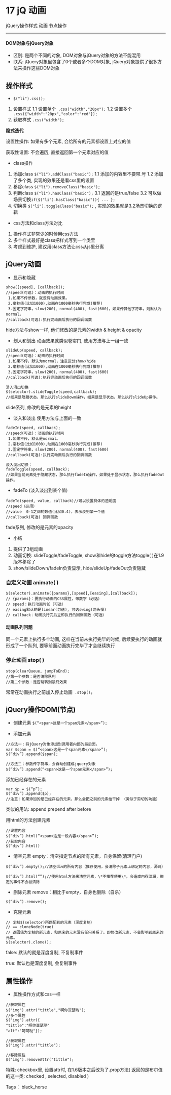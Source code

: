 # 17 jQ 动画

 jQuery操作样式 动画 节点操作
 
---

#### DOM对象与jQuery对象
- 区别: 是两个不同的对象, DOM对象与jQuery对象的方法不能混用
- 联系: jQuery对象里包含了0个或者多个DOM对象, jQuery对象提供了很多方法来操作这些DOM对象

## 操作样式

- `$("li").css();`

1. 设置样式
1.1 设置单个` .css("width","20px");`
1.2 设置多个` .css({"width":"20px","color":"red"});`
2. 获取样式
` .css("width"); `

**隐式迭代**

设置性操作: 如果有多个元素, 会给所有的元素都设置上对应的值

获取性设置: 不会遍历, 直接返回第一个元素对应的值

- class操作

1. 添加class `$("li").addClass("basic");`
1.1 添加的内容里不要带.号
1.2 添加了多个类, 实现的效果还是看css里的设置
2. 移除class `$("li").removeClass("basic");`
3. 判断class `$("li").hasClass("basic");`
3.1 返回的是true/false
3.2 可以做场景切换`if($("li").hasClass("basic")){ ... };`
4. 切换类 `$("li").toggleClass("basic");` , 实现的效果就是3.2场景切换的逻辑

- css方法和class方法对比
1. 操作样式非常少的时候用css方法
2. 多个样式最好是class把样式写到一个类里
3. 考虑到维护, 建议用class方法让css从js里分离

## jQuery动画

- 显示和隐藏
```
show([speed], [callback]);
//speed(可选)：动画的执行时间
 1.如果不传参数，就没有动画效果。
 2.毫秒值(比如1000),动画在1000毫秒执行完成(推荐)
 3.固定字符串，slow(200)、normal(400)、fast(600)，如果传其他字符串，则默认为normal。
//callback(可选):执行完动画后执行的回调函数

```
hide方法与show一样, 他们修改的是元素的width  & height & opacity

- 划入和划出
动画效果就类似卷帘门, 使用方法与上一组一致
```
slideUp(speed, callback);
//speed(可选)：动画的执行时间
 1.如果不传，默认为normal，注意区分show/hide
 2.毫秒值(比如1000),动画在1000毫秒执行完成(推荐)
 3.固定字符串，slow(200)、normal(400)、fast(600)
//callback(可选):执行完动画后执行的回调函数

滑入滑出切换
$(selector).slideToggle(speed,callback);
//如果是隐藏状态，那么执行slideDown操作，如果是显示状态，那么执行slideUp操作。
```
slide系列, 修改的是元素的height

- 淡入和淡出
使用方法与上面的一致
```
fadeIn(speed, callback);
//speed(可选)：动画的执行时间
 1.如果不传，默认是normal。
 2.毫秒值(比如1000),动画在1000毫秒执行完成(推荐)
 3.固定字符串，slow(200)、normal(400)、fast(600)
//callback(可选):执行完动画后执行的回调函数

淡入淡出切换：
fadeToggle(speed, callback);
//如果当前元素处于隐藏状态，那么执行fadeIn操作，如果处于显示状态，那么执行fadeOut操作。
```
- fadeTo (淡入淡出到某个值)
```
fadeTo(speed, value, callback)//可以设置具体的透明度
//speed（必须）
//value  0-1之间的数值(比如0.4)，表示淡到某一个值
//callback(可选) 回调函数
```
fade系列, 修改的是元素的opacity

- 小结
1. 提供了3组动画
2. 动画切换: slideToggle/fadeToggle, show和hide的toggle方法toggle( )在1.9版本移除了
3. show/slideDown/fadeIn负责显示, hide/slideUp/fadeOut负责隐藏

### 自定义动画 animate( )

```
$(selector).animate({params},[speed],[easing],[callback]);
// {params}：要执行动画的CSS属性，带数字（必选）
// speed：执行动画时长（可选）
// easing默认的是linear(匀速), 可选swing(两头慢)
// callback：动画执行完后立即执行的回调函数（可选）
```

#### 动画队列问题

同一个元素上执行多个动画, 这样在当前未执行完毕的时候, 后续要执行的动画就形成了一个队列, 要等前面动画执行完毕了才会继续执行

### 停止动画 stop( )

```
stop(clearQueue, jumpToEnd);
//第一个参数：是否清除队列
//第二个参数：是否跳转到最终效果
```
常常在动画执行之前加入停止动画` .stop();`

## jQuery操作DOM(节点)

- 创建元素
``` $(“<span>这是一个span元素</span>”); ```

- 添加元素
```
//方法一：将jQuery对象添加到调用者内部的最后面。 
var $span = $(“<span>这是一个span元素</span>”);
$(“div”).append($span);

//方法二：参数传字符串，会自动创建成jquery对象
$(“div”).append(“<span>这是一个span元素</span>”);
```
添加已经存在的元素
```
var $p = $(“p”);
$(“div”).append($p);
//注意：如果添加的是已经存在的元素，那么会把之前的元素给干掉 （类似于剪切的功能）
```
类似的用法: append prepend after before

用html的方法创建元素
```
//设置内容
$(“div”).html(“<span>这是一段内容</span>”);
//获取内容
$(“div”).html()
```

- 清空元素
empty：清空指定节点的所有元素，自身保留(清理门户)
```
$(“div”).empty();//清空div的所有内容（推荐使用，会清除子元素上绑定的内容，源码）
```
```
$(“div”).html(“”);//使用html方法来清空元素，\*不推荐使用\*，会造成内存泄漏，绑定的事件不会被清除
```

- 删除元素
remove：相比于empty，自身也删除（自杀）

```
$(“div”).remove();
```

- 克隆元素
```
// 复制$(selector)所匹配到的元素（深度复制）
// == cloneNode(true)
// 返回值为复制的新元素，和原来的元素没有任何关系了。即修改新元素，不会影响到原来的元素。
$(selector).clone();
```
 false: 默认的就是深度复制, 不复制事件
 
 true: 默认也是深度复制, 会复制事件
 
 
 ## 属性操作
 
 - 属性操作方式和css一样
```
//获取属性
$("img").attr("tittle","啊你亚瑟哟");
//多个属性
$("img").attr({
"tittle":"啊你亚瑟哟"
"alt":"呵呵哒"});

//获取属性
$("img").attr("tittle");

//移除属性
$("img").removeAttr("tittle");
```

 特殊: checkbox里, 设置attr时, 在1.6版本之后改为了.prop方法( 返回的是布尔值的这一类: checked , selected, disabled ) 
 

Tags： black_horse
